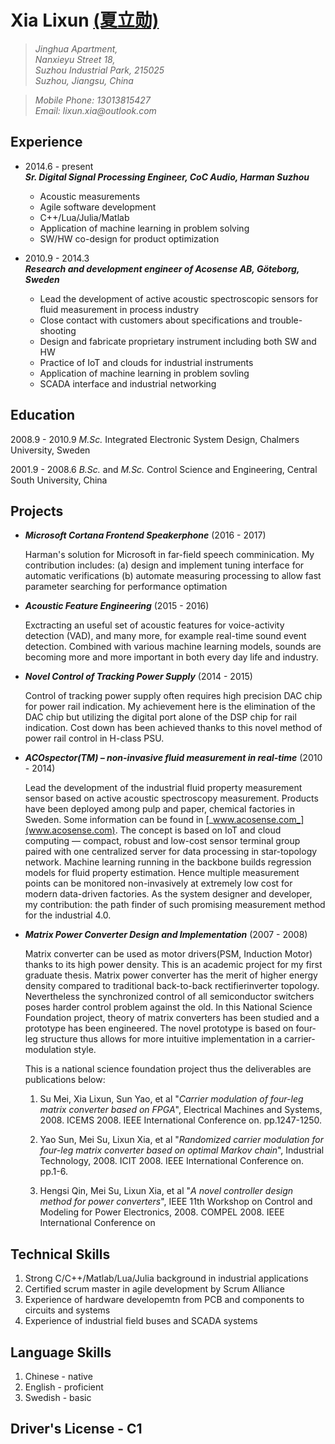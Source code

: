 # **Xia Lixun [(夏立勋)](http://www.linkedin.com/pub/lixun-xia/1b/212/219)**


>_Jinghua Apartment,_  
_Nanxieyu Street 18,_  
_Suzhou Industrial Park, 215025_  
_Suzhou, Jiangsu, China_

>_Mobile Phone: 13013815427_  
_Email: lixun.xia@outlook.com_

## **Experience**
* 2014.6 - present  
    **_Sr. Digital Signal Processing Engineer, CoC Audio, Harman Suzhou_**

    * Acoustic measurements
    * Agile software development
    * C++/Lua/Julia/Matlab
    * Application of machine learning in problem solving
    * SW/HW co-design for product optimization
* 2010.9 - 2014.3  
    **_Research and development engineer of Acosense AB, Göteborg, Sweden_**

    * Lead the development of active acoustic spectroscopic sensors for fluid measurement in process industry
    * Close contact with customers about specifications and trouble-shooting
    * Design and fabricate proprietary instrument including both SW and HW
    * Practice of IoT and clouds for industrial instruments
    * Application of machine learning in problem sovling
    * SCADA interface and industrial networking

## **Education**
2008.9 - 2010.9 _M.Sc._ Integrated Electronic System Design, Chalmers University, Sweden

2001.9 - 2008.6 _B.Sc._ and _M.Sc._ Control Science and Engineering, Central South University, China


## **Projects**
* **_Microsoft Cortana Frontend Speakerphone_** (2016 - 2017)

    Harman's solution for Microsoft in far-field speech comminication. My contribution includes: (a) design and implement tuning interface for automatic verifications (b) automate measuring processing to allow fast parameter searching for performance optimation

* **_Acoustic Feature Engineering_** (2015 - 2016)

    Exctracting an useful set of acoustic features for voice-activity detection (VAD), and many more, for example real-time sound event detection. Combined with various machine learning models, sounds are becoming more and more important in both every day life and industry.

* **_Novel Control of Tracking Power Supply_** (2014 - 2015)

    Control of tracking power supply often requires high precision DAC chip for power rail indication. My achievement here is the elimination of the DAC chip but utilizing the digital port alone of the DSP chip for rail indication. Cost down has been achieved thanks to this novel method of power rail control in H-class PSU.

* **_ACOspector(TM) – non-invasive fluid measurement in real-time_** (2010 - 2014)

    Lead the development of the industrial fluid property measurement sensor based on active acoustic spectroscopy measurement. Products have been deployed among pulp and paper, chemical factories in Sweden. Some information can be found in [_www.acosense.com_](www.acosense.com). The concept is based on IoT and cloud computing — compact, robust and low-cost sensor terminal group paired with one centralized server for data processing in star-topology network. Machine learning running in the backbone builds regression models for fluid property estimation. Hence multiple measurement points can be monitored non-invasively at extremely low cost for modern data-driven factories. As the system designer and developer, my contribution: the path finder of such promising measurement method for the industrial 4.0.

* **_Matrix Power Converter Design and Implementation_** (2007 - 2008)

    Matrix converter can be used as motor drivers(PSM, Induction Motor) thanks to its high power density. This is an academic project for my first graduate thesis. Matrix power converter has the merit of higher energy density compared to traditional back-to-back rectifierinverter topology. Nevertheless the synchronized control of all semiconductor switchers poses harder control problem against the old. In this National Science Foundation project, theory of matrix converters has been studied and a prototype has been engineered. The novel prototype is based on four-leg structure thus allows for more intuitive implementation in a carrier-modulation style.

    This is a national science foundation project thus the deliverables are publications below:

    1. Su Mei, Xia Lixun, Sun Yao, et al "_Carrier modulation of four-leg matrix converter based on FPGA_", Electrical Machines and Systems, 2008. ICEMS 2008. IEEE International Conference on. pp.1247-1250.

    2. Yao Sun, Mei Su, Lixun Xia, et al "_Randomized carrier modulation for four-leg matrix converter based on optimal Markov chain_", Industrial Technology, 2008. ICIT 2008. IEEE International Conference on. pp.1-6. 
    
    3. Hengsi Qin, Mei Su, Lixun Xia, et al "_A novel controller design method for power converters_", IEEE 11th Workshop on Control and Modeling for Power Electronics, 2008. COMPEL 2008. IEEE International Conference on
## **Technical Skills**
1. Strong C/C++/Matlab/Lua/Julia background in industrial applications
2. Certified scrum master in agile development by Scrum Alliance
3. Experience of hardware developemtn from PCB and components to circuits and systems
4. Experience of industrial field buses and SCADA systems
 
## **Language Skills**
1. Chinese - native
2. English - proficient
3. Swedish - basic

## **Driver's License - C1** 
